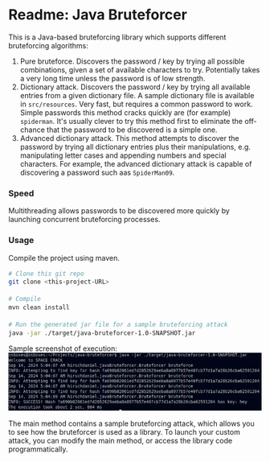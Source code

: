 # Readme: Java Bruteforcer

This is a Java-based bruteforcing library which supports different bruteforcing algorithms:

1. Pure bruteforce. Discovers the password / key by trying all possible combinations, given a set of available characters to try. Potentially takes a very long time unless the password is of low strength.
2. Dictionary attack. Discovers the password / key by trying all available entries from a given dictionary file. A sample dictionary file is available in `src/resources`. Very fast, but requires a common password to work. Simple passwords this method cracks quickly are (for example) `spiderman`. It's usually clever to try this method first to eliminate the off-chance that the password to be discovered is a simple one.
3. Advanced dictionary attack. This method attempts to discover the password by trying all dictionary entries plus their manipulations, e.g. manipulating letter cases and appending numbers and special characters. For example, the advanced dictionary attack is capable of discovering a password such aas `SpiderMan09`.

### Speed
Multithreading allows passwords to be discovered more quickly by launching concurrent bruteforcing processes.

### Usage

Compile the project using maven.

```bash
# Clone this git repo
git clone <this-project-URL>

# Compile
mvn clean install

# Run the generated jar file for a sample bruteforcing attack
java -jar ./target/java-bruteforcer-1.0-SNAPSHOT.jar
```

Sample screenshot of execution:
![Running the bruteforcer](usage.png)

The main method contains a sample bruteforcing attack, which allows you to see how the bruteforcer is used as a library. To launch your custom attack, you can modify the main method, or access the library code programmatically.
